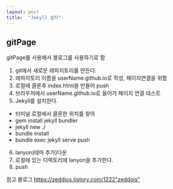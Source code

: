 ```yaml
---
layout: post
title:  "Jekyll 설치"
---
```



## gitPage
gitPage를 사용해서 블로그를 사용하기로 함

1. git에서 새로운 레파지토리를 만든다.
2. 레파지토리 이름을 userName.github.io로 작성, 페이지연결을 위함
3. 로컬에 클론후 index.html을 만들어 push
4. 브라우저에서 userName.github.io로 들어가 페이지 연결 테스트
5. Jekyll를 설치한다.
  - 터미널 로컬에서 클론한 위치를 찾아
  - gem install jekyll bundler
  - jekyll new ./
  - bundle install
  - bundle exec jekyll serve
    push
6. lanyon(테마 추가)다운
7. 로컬에 있는 디렉토리에 lanyon을 추가한다.
8. push

참고 블로그
<https://zeddios.tistory.com/1222"zeddois">